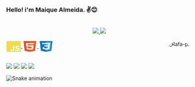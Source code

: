 ### Hello! i'm Maique Almeida. ✌️😊

<br>

<div align="center">
  <a href="https://github.com/MaiqueSilva">
  <img height="180em" src="https://github-readme-stats.vercel.app/api?username=MaiqueSilva&show_icons=true&theme=radical&include_all_commits=true&count_private=true"/>
  <img height="180em" src="https://github-readme-stats.vercel.app/api/top-langs/?username=MaiqueSilva&layout=compact&langs_count=7&theme=radical"/>
</div>

<div style="display: inline_block"><br>
  <img align="center" alt="Rafa-Js" height="30" width="40" src="https://raw.githubusercontent.com/devicons/devicon/master/icons/javascript/javascript-plain.svg">
  <img align="center" alt="Rafa-HTML" height="30" width="40" src="https://raw.githubusercontent.com/devicons/devicon/master/icons/html5/html5-original.svg">
  <img align="center" alt="Rafa-CSS" height="30" width="40" src="https://raw.githubusercontent.com/devicons/devicon/master/icons/css3/css3-original.svg">
  <img align="right" alt="Rafa-pic" height="150" style="border-radius:50px;" src="https://media.tenor.com/6qsDAP2bLQgAAAAC/homework-work.gif">
</div>

##

<div> 
 <a href="https://www.linkedin.com/in/maique-almeida-da-silva-856447181/" target="_blank"><img src="https://img.shields.io/badge/-LinkedIn-%230077B5?style=for-the-badge&logo=linkedin&logoColor=white" target="_blank"></a> 
     <a href = "mailto:maique.almeida@hotmail.com"><img src="https://img.shields.io/badge/-Gmail-%23333?style=for-the-badge&logo=gmail&logoColor=white" target="_blank"></a>
   <a href="https://www.instagram.com/maique.silva2/" target="_blank"><img src="https://img.shields.io/badge/-Instagram-%23E4405F?style=for-the-badge&logo=instagram&logoColor=white" target="_blank"></a>
     <a href = "https://github.com/MaiqueSilva"><img src="https://img.shields.io/badge/GitHub-100000?style=for-the-badge&logo=github&logoColor=white" target="_blank"></a>
  
</div>

![Snake animation](https://github.com/MaiqueSilva/MaiqueSilva/blob/output/github-contribution-grid-snake.svg)
